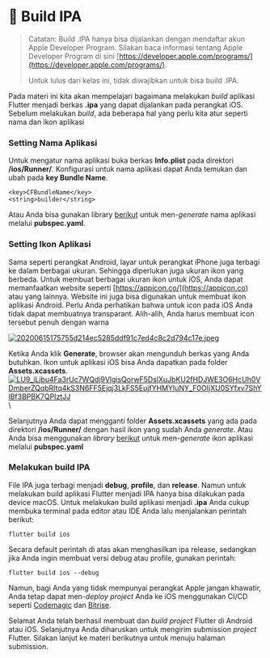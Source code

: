 # 📖 Build IPA

> Catatan: Build .IPA hanya bisa dijalankan dengan mendaftar akun Apple Developer Program. Silakan baca informasi tentang Apple Developer Program di sini [https://developer.apple.com/programs/](https://developer.apple.com/programs/).
>
> Untuk lulus dari kelas ini, tidak diwajibkan untuk bisa build .IPA.

Pada materi ini kita akan mempelajari bagaimana melakukan _build_ aplikasi Flutter menjadi berkas **.ipa** yang dapat dijalankan pada perangkat iOS. Sebelum melakukan _build_, ada beberapa hal yang perlu kita atur seperti nama dan ikon aplikasi

### Setting Nama Aplikasi

Untuk mengatur nama aplikasi buka berkas **Info.plist** pada direktori **/ios/Runner/**. Konfigurasi untuk nama aplikasi dapat Anda temukan dan ubah pada **key Bundle Name**.

```
<key>CFBundleName</key>
<string>builder</string>
```

Atau Anda bisa gunakan library [berikut](https://pub.dev/packages/flutter\_launcher\_name) untuk men-_generate_ nama aplikasi melalui **pubspec.yaml**.

### Setting Ikon Aplikasi

Sama seperti perangkat Android, layar untuk perangkat iPhone juga terbagi ke dalam berbagai ukuran. Sehingga diperlukan juga ukuran ikon yang berbeda. Untuk membuat berbagai ukuran ikon untuk iOS, Anda dapat memanfaatkan website seperti [https://appicon.co/](https://appicon.co) atau yang lainnya. Website ini juga bisa digunakan untuk membuat ikon aplikasi Android. Perlu Anda perhatikan bahwa untuk icon pada iOS Anda tidak dapat membuatnya transparant. Alih-alih, Anda harus membuat icon tersebut penuh dengan warna&#x20;

[![20200615175755d214ec5285ddf91c7ed4c8c2d794c17e.jpeg](https://d17ivq9b7rppb3.cloudfront.net/original/academy/20200615175755d214ec5285ddf91c7ed4c8c2d794c17e.jpeg)](https://www.dicoding.com/academies/159/tutorials/8575#)

Ketika Anda klik **Generate**, browser akan mengunduh berkas yang Anda butuhkan. Ikon untuk aplikasi iOS bisa Anda dapatkan pada folder **Assets.xcassets**.\
[![LU9\_iLjbu4Fa3rUc7WQdj9VlgisQorwF5DslXuJbKU2fHDJWE3O6HcUh0VDmberZQqbRItq4kS3N6FF5Ejqj3LkFS5EujfYHMYIuNY\_F0OIjXU0SYfxv7ShYlBf3BPBK7QPIztJJ](https://lh4.googleusercontent.com/LU9\_iLjbu4Fa3rUc7WQdj9VlgisQorwF5DslXuJbKU2fHDJWE3O6HcUh0VDmberZQqbRItq4kS3N6FF5Ejqj3LkFS5EujfYHMYIuNY\_F0OIjXU0SYfxv7ShYlBf3BPBK7QPIztJJ)](https://www.dicoding.com/academies/159/tutorials/8575#)\


Selanjutnya Anda dapat mengganti folder **Assets.xcassets** yang ada pada direktori **/ios/Runner/** dengan hasil ikon yang sudah Anda _generate_. Atau Anda bisa menggunakan _library_ [berikut](https://pub.dev/packages/flutter\_launcher\_icons) untuk men-_generate_ ikon aplikasi melalui **pubspec.yaml**

### Melakukan build IPA

File IPA juga terbagi menjadi **debug**, **profile**, dan **release**. Namun untuk melakukan build aplikasi Flutter menjadi IPA hanya bisa dilakukan pada device macOS. Untuk melakukan build aplikasi menjadi **.ipa** Anda cukup membuka terminal pada editor atau IDE Anda lalu menjalankan perintah berikut:

```
flutter build ios
```

Secara default perintah di atas akan menghasilkan ipa release, sedangkan jika Anda ingin membuat versi debug atau profile, gunakan perintah:

```
flutter build ios --debug
```

Namun, bagi Anda yang tidak mempunyai perangkat Apple jangan khawatir, Anda tetap dapat men-_deploy project_ Anda ke iOS menggunakan CI/CD seperti [Codemagic](https://blog.codemagic.io/getting-started-with-codemagic/) dan [Bitrise](https://devcenter.bitrise.io/getting-started/getting-started-with-flutter-apps/).

Selamat Anda telah berhasil membuat dan _build_ _project_ Flutter di Android atau iOS. Selanjutnya Anda diharuskan untuk mengirim submission _project_ Flutter. Silakan lanjut ke materi berikutnya untuk menuju halaman submission.
